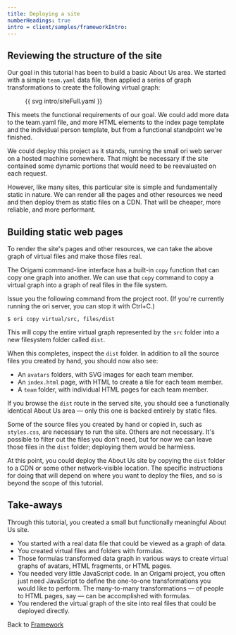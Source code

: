 ```yaml
---
title: Deploying a site
numberHeadings: true
intro = client/samples/frameworkIntro:
---
```


## Reviewing the structure of the site

Our goal in this tutorial has been to build a basic About Us area. We started with a simple `team.yaml` data file, then applied a series of graph transformations to create the following virtual graph:

<figure>
  {{ svg intro/siteFull.yaml }}
</figure>

This meets the functional requirements of our goal. We could add more data to the team.yaml file, and more HTML elements to the index page template and the individual person template, but from a functional standpoint we're finished.

We could deploy this project as it stands, running the small ori web server on a hosted machine somewhere. That might be necessary if the site contained some dynamic portions that would need to be reevaluated on each request.

However, like many sites, this particular site is simple and fundamentally static in nature. We can render all the pages and other resources we need and then deploy them as static files on a CDN. That will be cheaper, more reliable, and more performant.

## Building static web pages

To render the site's pages and other resources, we can take the above graph of virtual files and make those files real.

The Origami command-line interface has a built-in `copy` function that can copy one graph into another. We can use that `copy` command to copy a virtual graph into a graph of real files in the file system.

Issue you the following command from the project root. (If you're currently running the ori server, you can stop it with Ctrl+C.)

```console
$ ori copy virtual/src, files/dist
```

This will copy the entire virtual graph represented by the `src` folder into a new filesystem folder called `dist`.

When this completes, inspect the `dist` folder. In addition to all the source files you created by hand, you should now also see:

- An `avatars` folders, with SVG images for each team member.
- An `index.html` page, with HTML to create a tile for each team member.
- A `team` folder, with individual HTML pages for each team member.

If you browse the `dist` route in the served site, you should see a functionally identical About Us area — only this one is backed entirely by static files.

Some of the source files you created by hand or copied in, such as `styles.css`, are necessary to run the site. Others are not necessary. It's possible to filter out the files you don't need, but for now we can leave those files in the `dist` folder; deploying them would be harmless.

At this point, you could deploy the About Us site by copying the `dist` folder to a CDN or some other network-visible location. The specific instructions for doing that will depend on where you want to deploy the files, and so is beyond the scope of this tutorial.

## Take-aways

Through this tutorial, you created a small but functionally meaningful About Us site.

- You started with a real data file that could be viewed as a graph of data.
- You created virtual files and folders with formulas.
- Those formulas transformed data graph in various ways to create virtual graphs of avatars, HTML fragments, or HTML pages.
- You needed very little JavaScript code. In an Origami project, you often just need JavaScript to define the one-to-one transformations you would like to perform. The many-to-many transformations — of people to HTML pages, say — can be accomplished with formulas.
- You rendered the virtual graph of the site into real files that could be deployed directly.

Back to [Framework](index.html)
